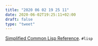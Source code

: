 ```yaml
---
title: "2020 06 02 19 25 11"
date: 2020-06-02T19:25:11+02:00
draft: false
type: "tweet"
---
```


[Simplified Common Lisp Reference](http://jtra.cz/stuff/lisp/sclr/index.html). `#lisp`
